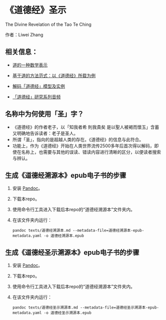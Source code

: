 # 《道德经》圣示

The Divine Revelation of the Tao Te Ching

作者：Liwei Zhang

## 相关信息：

- [道的一种数学表示](https://github.com/llwwwzzzzz/TaoTeChing/blob/main/研究库/中文/20250419%20道的一种数学表示.pdf)

- [基于道的方法范式：以《道德经》所载为例](https://github.com/llwwwzzzzz/TaoTeChing/blob/main/研究库/中文/20250428%20基于道的方法范式：以《道德经》所载为例.pdf)

- [解码「道德经」模型及实例](https://github.com/llwwwzzzzz/TaoTeChing/blob/main/研究库/中文/20240130_解码「道德经」：模型及实例.pdf)

- [「道德经」研究系列音频](https://www.youtube.com/playlist?list=PLSx5Pa5-jPCGw-UeuxraPyF85wsvevmmu)

## 名称中为何使用「圣」字？

- 《道德经》的作者老子，以「知我者希 則我貴矣 是以聖人被褐而懷玉」含蓄又明确地告诉读者：老子是圣人。
- 所谓「圣」，指向的是超越人类的存在。《道德经》的信息与此符合。
- 功能上，作为《道德经》开始在人类世界流传2500多年后首次得以解码，即使在名称上，也需要与其他的误读、错读内容进行清晰的区分，以便读者搜索与辨认。

## 生成《道德经溯源本》epub电子书的步骤

1. 安装 [Pandoc](https://pandoc.org/installing.html)。

2. 下载本repo。

3. 使用命令行工具进入下载后本repo的“道德经溯源本”文件夹内。

4. 在该文件夹内运行：

    ```
    pandoc texts/道德经溯源本.md --metadata-file=道德经溯源本-epub-metadata.yaml -o 道德经溯源本.epub
    ```

## 生成《道德经圣示溯源本》epub电子书的步骤

1. 安装 [Pandoc](https://pandoc.org/installing.html)。

2. 下载本repo。

3. 使用命令行工具进入下载后本repo的“道德经溯源本”文件夹内。

4. 在该文件夹内运行：

    ```
    pandoc texts/道德经圣示溯源本.md --metadata-file=道德经圣示溯源本-epub-metadata.yaml -o 道德经圣示溯源本.epub
    ```
